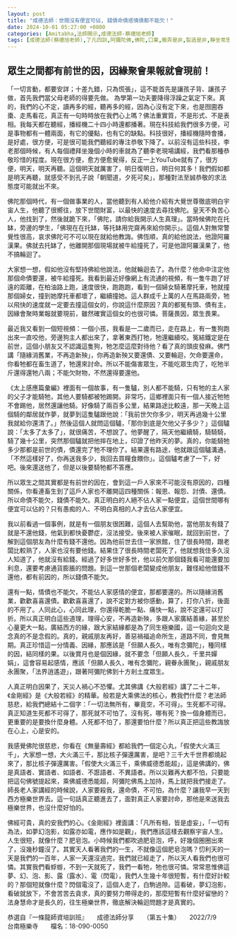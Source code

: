 ```yaml
---
layout: post
title: "成德法師：世間沒有便宜可佔, 錢債命債感情債都不能欠！"
date: 2024-10-01 05:27:00 +0800
categories: [Amitabha,法師開示,成德法師-蔡禮旭老師]
tags: [成德法師(蔡禮旭老師),了凡四訓,阿彌陀佛,佛陀,口業,搬弄是非,製造是非,靜坐常思己過，閒談莫論人非,十二因緣經,正語,忍辱,假相,罪從心起將心懺，心若滅時罪亦亡,業,業力,懺悔,果報,念佛,持戒,造業,帶業往生,身口意,五戒,持戒,殺生,不與取,邪淫,偷盜,挑撥離間,妄語,惡口,因果,惡業,果報,懺悔,後不再造,逆境惡緣,斷惡修善]
---
```


## 眾生之間都有前世的因，因緣聚會果報就會現前！

「一切言動，都要安詳；十差九錯，只為慌張」，這不能首先是讓孩子背、讓孩子做，首先我們當父母老師的得要先做。 為學第一功夫要降得浮躁之氣定下來。真的，我們的心不定，讀再多的經，聽再多的經，因為心沒有定下來，也是囫圇吞棗、走馬看花，真正有一句時時放在我們心上嗎？佛法重實質，不是形式、不是表相。我每天都在聽經，播經機二十四小時還都播著。現在科技給我們很多方便，可是事物都有一體兩面，有它的優點，也有它的缺點。科技很好，播經機隨時會播，是好處，很方便，可是很可能我們聽經的專注恭敬下降了。以前沒有這些科技，李老那個時候，有人每個禮拜坐幾個小時的車就為了聽李老現場講經，我們看那種恭敬珍惜的程度。現在很方便，愈方便愈覺得，反正一上YouTube就有了，很方便，明天，明天再聽。這個明天就厲害了，明日復明日，明日何其多！我們假如都是明天再聽，就感受不到孔子說「朝聞道，夕死可矣」，那種對法至誠恭敬的求法態度可能就出不來。      

佛陀那個時代，有一個做事業的人，當他聽到有人給他介紹有大覺世尊徹底明白宇宙人生，他聽了很嚮往，放下世間財富，以最快的速度去尋找佛陀。皇天不負苦心人，他找到了，然後就跪下來，「佛陀，請你給我開示人生真理」。當時候佛陀在托缽，旁邊的學生，「佛現在在托缽，等托缽用完齋再來給你開示」。這個人對無常警覺性很高，哀求佛陀可不可以現在就給他教誨。佛恆順，真的給他說法，他證阿羅漢果。佛就去托缽了，他離開那個現場就被牛給撞死了，可是他證阿羅漢果了，他不搞輪迴了。        

大家想一想，假如他沒有堅持佛給他說法，他就輪迴去了。為什麼？他命中注定他那個命債要還，被牛給撞死。我看到最近好像網上有流通的視頻，有一隻牛跑了好遠的距離，在柏油路上跑，速度很快，跑跑跑，看到一個婦女騎著摩托車，牠就撞那個婦女，撞到她摩托車都壞了，繼續撞她。這人群成千上萬的人在馬路兩旁，牠以飛快的速度就一定要去撞這個女的，你說這什麼原因？真的都冤有頭、債有主，因緣會聚時業報就要現前，雖然確實這個女的也很可憐。菩薩畏因，眾生畏果。      

最近我又看到一個短視頻：一個小孩，我看是一二歲而已，走在路上，有一隻狗跑出來一直咬他，旁邊狗主人都出來了，拿著東西打牠，牠還繼續咬。冤結鐵定是在前世，這個小朋友又不認識這隻狗，牠怎麼這麼對待他？看了真的頭皮發麻。佛門講「隨緣消舊業，不再造新殃」，你再造新殃又要還債、又要輪迴，欠命要還命，你看牠都在畜生道了，牠還來討命。所以不能傷害眾生，不能吃眾生肉了，吃牠半斤還得還牠八兩；不能欠財物，不然還得要還他。        

《太上感應篇彙編》裡面有一個故事，有一隻驢，別人都不能騎，只有牠的主人家的父子才能騎牠，其他人要騎都被牠踢開。非常巧，這鄉裡面只有一個人接近牠牠不會踢他，居然還讓他騎。好像騎了兩百多公里，結果路途比較遠，那一天晚上這個騎的鄰居就作夢，就夢到這隻驢跟他說：「我前世欠你多少，明天再過幾十公里我就給你還清了。」然後這個人就問這個驢，「那你到底是欠他父子多少？」這個驢說：「太多了太多了」，就很痛苦，不想說了。他夢醒了，隔天他繼續騎，騎騎騎，騎了幾十公里，突然那個驢就把他摔在地上，印證了他昨天的夢。真的，你能騎牠多少那都是前世的債，債還完了牠不理你了。結果還有路途，他就跟這個驢溝通，「不然這樣好了，你再送我多少，我回去買糧食餵你」。這個驢考慮了一下，好吧。後來還送他了，但是以後要騎牠都不答應。        

所以眾生之間其實都是有前世的因在，會到這一戶人家來不可能沒有原因的，四種關係，你看連畜生到了這戶人家也不離開這四種關係：報恩、報怨、討債、還債。所以命債不能欠，錢債不能欠。真正明白的人絕不佔人家一點便宜，這個世間哪有便宜可以佔的？只有愚痴的人、不明白真相的人才去佔人家便宜。      

我以前看過一個事例，就是有一個朋友很困難，這個人去幫助他，當他朋友有錢了就是不還他錢，他氣到都快憂鬱症，沒法接受。後來被人家催眠，就回到前世，了解到這個朋友為什麼有錢不還他。因為他前世去住一家旅館，住了很長時間，跟老闆比較熟了，人家也沒有要他錢。結果住了很長時間老闆死了，他就想我住多久沒人知道了，他就沒有給錢。經過了好多世好多世，他以前欠那個錢我看可能還要加利息，還要考慮通貨膨脹的問題。到這一世那個老闆變成他朋友，難怪給他借錢不還他，都有前因的，所以錢債不能欠。      

還有一點，情債也不能欠，不能佔人家感情的便宜，那都要還的。所以隨緣消舊業，歡歡喜喜還債。歡歡喜喜還了，說不定對方被你感動，算了，打你八折，後面的不用了。人同此心，心同此理，你還得乾脆一點、痛快一點，說不定還可以打折。所以真正明白這些道理，理得心安，不再造新殃，多跟人家廣結善緣，甚至於心量更大一點，廣結西方的緣，跟大家結緣都是為了同生極樂國，這一句迴向文是念真的不是念假的。真的，親戚朋友再好，善惡禍福追命所生，道路不同，會見無期。真正珍惜這一分情義、因緣，那應該是「但願人長久，唯有念彌陀」，種同樣的因，結同樣的果。以後賞月也是個因緣，就不要念「但願人長久，千里共嬋娟」，這會容易起感情，應該「但願人長久，唯有念彌陀，親眷永團聚」，親戚朋友永團聚，「法界逍遙遊」，跟著阿彌陀佛到十方剎土度眾生。        

人真正明白因果了，天災人禍心不恐懼。尤其佛講《大般若經》講了二十二年，《金剛經》是《大般若經》的精華。般若是大乘佛法的核心，教我們什麼？老法師慈悲，給我們總結十二個字：「一切法無所有，畢竟空，不可得」。生死都不可得。真正知道生死都不可得了，那死就不可怕了。沒有死，哪有死？換一個身體而已，更重要的是要換什麼身體。人死都不怕了，那還要怕什麼？所以真正把這些教誨放在心上，心是安的。      

我感覺佛陀很慈悲，你看在《無量壽經》都給我們一個定心丸，「假使大火滿三千」，大家想一想，大火滿三千，那比核子彈還厲害，是吧？三千大千世界都燒起來了，那比核子彈還厲害。「假使大火滿三千，乘佛威德悉能超」，這是佛講的，佛是真語者、實語者、如語者、不誑語者、不異語者。所以災難再大都不怕，只要能把這句佛號提起來，乘佛威德悉能超，阿彌陀佛馬上加持，馬上就把我們接走了。師長老人家講經的時候說，人家要殺我，還命債，不可怕，為什麼？讓我早一天到西方極樂世界去。這一句話真正聽進去了，面對真正人家要討命，那他是來送我去極樂世界，也沒什麼好怕的。      

佛經可貴，真的安我們的心。《金剛經》裡面講：「凡所有相，皆是虛妄」，「一切有為法，如夢幻泡影，如露亦如電，應作如是觀」，我們應該這樣去觀察宇宙人生。人生很短，就像什麼？肥皂泡。小時候我們都吹過肥皂泡，呼，好幾個圈圈出來了，沒幾秒鐘沒了。其實天人看著我們的一生，不就像這個肥皂泡嗎？忉利天的一天是我們的一百年，人家一天還沒過完，我們就已經走了，所以天人看我們也很可憐。其實我們看蜉蝣，不到一天就死了，我們一看牠，牠也很可憐。常常思惟佛這夢、幻、泡、影、露（露水）、電（閃電），我們人生幾十年很短暫，有什麼好計較的？那個短就像什麼？閃個電沒了，這個人走了，白駒過隙。這看破，夢幻泡影，看破就放下，不會苦苦去貪求，真的要努力帶得走的，那麼短暫有什麼好留戀的？法身慧命才是長久的，往生極樂世界，徹底解決輪迴問題才是真實的。 

恭選自『一條龍師資培訓班』　　成德法師分享　　（第五十集）　　2022/7/9　　台南極樂寺　　檔名：18-090-0050